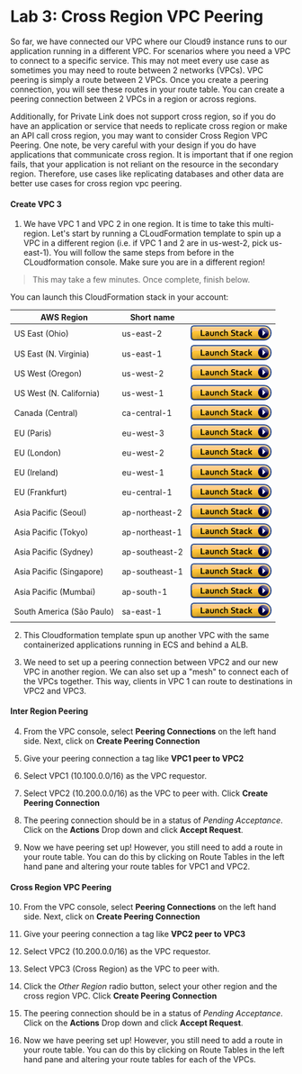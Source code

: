 # Lab 3:  Cross Region VPC Peering

So far, we have connected our VPC where our Cloud9 instance runs to our application running in a different VPC.  For scenarios where you need a VPC to connect to a specific service.  This may not meet every use case as sometimes you may need to route between 2 networks (VPCs).  VPC peering is simply a route between 2 VPCs.  Once you create a peering connection, you will see these routes in your route table.  You can create a peering connection between 2 VPCs in a region or across regions.

Additionally, for Private Link does not support cross region, so if you do have an application or service that needs to replicate cross region or make an API call cross region, you may want to consider Cross Region VPC Peering.  One note, be very careful with your design if you do have applications that communicate cross region.  It is important that if one region fails, that your application is not reliant on the resource in the secondary region.  Therefore, use cases like replicating databases and other data are better use cases for cross region vpc peering.

#### Create VPC 3

1.  We have VPC 1 and VPC 2 in one region.  It is time to take this multi-region.  Let's start by running a CLoudFormation template to spin up a VPC in a different region (i.e. if VPC 1 and 2 are in us-west-2, pick us-east-1).  You will follow the same steps from before in the CLoudformation console.  Make sure you are in a different region!

> This may take a few minutes.  Once complete, finish below.

You can launch this CloudFormation stack in your account:

| AWS Region | Short name | | 
| -- | -- | -- |
| US East (Ohio) | us-east-2 | [![cloudformation-launch-button](images/cloudformation-launch-stack.png)](https://console.aws.amazon.com/cloudformation/home?region=us-east-2#/stacks/new?stackName=CrossRegion&templateURL=https://s3.amazonaws.com/ecs-refarch-cloudformation/master.yaml) |
| US East (N. Virginia) | us-east-1 | [![cloudformation-launch-button](images/cloudformation-launch-stack.png)](https://console.aws.amazon.com/cloudformation/home?region=us-east-1#/stacks/new?stackName=CrossRegion&templateURL=https://s3.amazonaws.com/ecs-refarch-cloudformation/master.yaml) |
| US West (Oregon) | us-west-2 | [![cloudformation-launch-button](images/cloudformation-launch-stack.png)](https://console.aws.amazon.com/cloudformation/home?region=us-west-2#/stacks/new?stackName=CrossRegion&templateURL=https://s3.amazonaws.com/ecs-refarch-cloudformation/master.yaml) |
| US West (N. California) | us-west-1 | [![cloudformation-launch-button](images/cloudformation-launch-stack.png)](https://console.aws.amazon.com/cloudformation/home?region=us-west-1#/stacks/new?stackName=CrossRegion&templateURL=https://s3.amazonaws.com/ecs-refarch-cloudformation/master.yaml) |
| Canada (Central) | ca-central-1 | [![cloudformation-launch-button](images/cloudformation-launch-stack.png)](https://console.aws.amazon.com/cloudformation/home?region=ca-central-1#/stacks/new?stackName=CrossRegion&templateURL=https://s3.amazonaws.com/ecs-refarch-cloudformation/master.yaml) |
| EU (Paris) | eu-west-3 | [![cloudformation-launch-button](images/cloudformation-launch-stack.png)](https://console.aws.amazon.com/cloudformation/home?region=eu-west-3#/stacks/new?stackName=CrossRegion&templateURL=https://s3.amazonaws.com/ecs-refarch-cloudformation/master.yaml) |
| EU (London) | eu-west-2 | [![cloudformation-launch-button](images/cloudformation-launch-stack.png)](https://console.aws.amazon.com/cloudformation/home?region=eu-west-2#/stacks/new?stackName=CrossRegion&templateURL=https://s3.amazonaws.com/ecs-refarch-cloudformation/master.yaml) |
| EU (Ireland) | eu-west-1 | [![cloudformation-launch-button](images/cloudformation-launch-stack.png)](https://console.aws.amazon.com/cloudformation/home?region=eu-west-1#/stacks/new?stackName=CrossRegion&templateURL=https://s3.amazonaws.com/ecs-refarch-cloudformation/master.yaml) |
| EU (Frankfurt) | eu-central-1 | [![cloudformation-launch-button](images/cloudformation-launch-stack.png)](https://console.aws.amazon.com/cloudformation/home?region=eu-central-1#/stacks/new?stackName=CrossRegion&templateURL=https://s3.amazonaws.com/ecs-refarch-cloudformation/master.yaml) |
| Asia Pacific (Seoul) | ap-northeast-2 | [![cloudformation-launch-button](images/cloudformation-launch-stack.png)](https://console.aws.amazon.com/cloudformation/home?region=ap-northeast-2#/stacks/new?stackName=CrossRegion&templateURL=https://s3.amazonaws.com/ecs-refarch-cloudformation/master.yaml) |
| Asia Pacific (Tokyo) | ap-northeast-1 | [![cloudformation-launch-button](images/cloudformation-launch-stack.png)](https://console.aws.amazon.com/cloudformation/home?region=ap-northeast-1#/stacks/new?stackName=CrossRegion&templateURL=https://s3.amazonaws.com/ecs-refarch-cloudformation/master.yaml) |
| Asia Pacific (Sydney) | ap-southeast-2 | [![cloudformation-launch-button](images/cloudformation-launch-stack.png)](https://console.aws.amazon.com/cloudformation/home?region=ap-southeast-2#/stacks/new?stackName=CrossRegion&templateURL=https://s3.amazonaws.com/ecs-refarch-cloudformation/master.yaml) |
| Asia Pacific (Singapore) | ap-southeast-1 | [![cloudformation-launch-button](images/cloudformation-launch-stack.png)](https://console.aws.amazon.com/cloudformation/home?region=ap-southeast-1#/stacks/new?stackName=CrossRegion&templateURL=https://s3.amazonaws.com/ecs-refarch-cloudformation/master.yaml) |
| Asia Pacific (Mumbai) | ap-south-1 |  [![cloudformation-launch-button](images/cloudformation-launch-stack.png)](https://console.aws.amazon.com/cloudformation/home?region=ap-south-1#/stacks/new?stackName=CrossRegion&templateURL=https://s3.amazonaws.com/ecs-refarch-cloudformation/master.yaml) |
| South America (São Paulo) | sa-east-1 |  [![cloudformation-launch-button](images/cloudformation-launch-stack.png)](https://console.aws.amazon.com/cloudformation/home?region=sa-east-1#/stacks/new?stackName=CrossRegion&templateURL=https://s3.amazonaws.com/ecs-refarch-cloudformation/master.yaml) |

2.  This Cloudformation template spun up another VPC with the same containerized applications running in ECS and behind a ALB.  

3.  We need to set up a peering connection between VPC2 and our new VPC in another region.  We can also set up a "mesh" to connect each of the VPCs together.  This way, clients in VPC 1 can route to destinations in VPC2 and VPC3.

#### Inter Region Peering

4.  From the VPC console, select **Peering Connections** on the left hand side. Next, click on **Create Peering Connection**

5.  Give your peering connection a tag like **VPC1 peer to VPC2**

6.  Select VPC1 (10.100.0.0/16) as the VPC requestor.  

7.  Select VPC2 (10.200.0.0/16) as the VPC to peer with.  Click **Create Peering Connection**

8.  The peering connection should be in a status of *Pending Acceptance*.  Click on the **Actions** Drop down and click **Accept Request**.

9. Now we have peering set up!  However, you still need to add a route in your route table.  You can do this by clicking on Route Tables in the left hand pane and altering your route tables for VPC1 and VPC2.


####  Cross Region VPC Peering

10.  From the VPC console, select **Peering Connections** on the left hand side. Next, click on **Create Peering Connection**

11.  Give your peering connection a tag like **VPC2 peer to VPC3**

12.  Select VPC2 (10.200.0.0/16) as the VPC requestor.  

13.  Select VPC3 (Cross Region) as the VPC to peer with.  

14. Click the *Other Region* radio button, select your other region and the cross region VPC.  Click **Create Peering Connection**

15.  The peering connection should be in a status of *Pending Acceptance*.  Click on the **Actions** Drop down and click **Accept Request**.

16. Now we have peering set up!  However, you still need to add a route in your route table.  You can do this by clicking on Route Tables in the left hand pane and altering your route tables for each of the VPCs.
